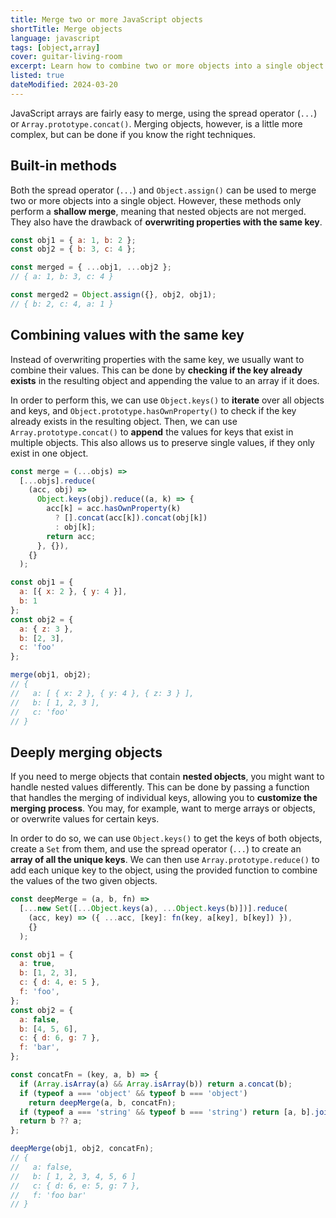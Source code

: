 ```yaml
---
title: Merge two or more JavaScript objects
shortTitle: Merge objects
language: javascript
tags: [object,array]
cover: guitar-living-room
excerpt: Learn how to combine two or more objects into a single object in JavaScript.
listed: true
dateModified: 2024-03-20
---
```


JavaScript arrays are fairly easy to merge, using the spread operator (`...`) or `Array.prototype.concat()`. Merging objects, however, is a little more complex, but can be done if you know the right techniques.

## Built-in methods

Both the spread operator (`...`) and `Object.assign()` can be used to merge two or more objects into a single object. However, these methods only perform a **shallow merge**, meaning that nested objects are not merged. They also have the drawback of **overwriting properties with the same key**.

```js
const obj1 = { a: 1, b: 2 };
const obj2 = { b: 3, c: 4 };

const merged = { ...obj1, ...obj2 };
// { a: 1, b: 3, c: 4 }

const merged2 = Object.assign({}, obj2, obj1);
// { b: 2, c: 4, a: 1 }
```

## Combining values with the same key

Instead of overwriting properties with the same key, we usually want to combine their values. This can be done by **checking if the key already exists** in the resulting object and appending the value to an array if it does.

In order to perform this, we can use `Object.keys()` to **iterate** over all objects and keys, and `Object.prototype.hasOwnProperty()` to check if the key already exists in the resulting object. Then, we can use `Array.prototype.concat()` to **append** the values for keys that exist in multiple objects. This also allows us to preserve single values, if they only exist in one object.

```js
const merge = (...objs) =>
  [...objs].reduce(
    (acc, obj) =>
      Object.keys(obj).reduce((a, k) => {
        acc[k] = acc.hasOwnProperty(k)
          ? [].concat(acc[k]).concat(obj[k])
          : obj[k];
        return acc;
      }, {}),
    {}
  );

const obj1 = {
  a: [{ x: 2 }, { y: 4 }],
  b: 1
};
const obj2 = {
  a: { z: 3 },
  b: [2, 3],
  c: 'foo'
};

merge(obj1, obj2);
// {
//   a: [ { x: 2 }, { y: 4 }, { z: 3 } ],
//   b: [ 1, 2, 3 ],
//   c: 'foo'
// }
```

## Deeply merging objects

If you need to merge objects that contain **nested objects**, you might want to handle nested values differently. This can be done by passing a function that handles the merging of individual keys, allowing you to **customize the merging process**. You may, for example, want to merge arrays or objects, or overwrite values for certain keys.

In order to do so, we can use `Object.keys()` to get the keys of both objects, create a `Set` from them, and use the spread operator (`...`) to create an **array of all the unique keys**. We can then use `Array.prototype.reduce()` to add each unique key to the object, using the provided function to combine the values of the two given objects.

```js
const deepMerge = (a, b, fn) =>
  [...new Set([...Object.keys(a), ...Object.keys(b)])].reduce(
    (acc, key) => ({ ...acc, [key]: fn(key, a[key], b[key]) }),
    {}
  );

const obj1 = {
  a: true,
  b: [1, 2, 3],
  c: { d: 4, e: 5 },
  f: 'foo',
};
const obj2 = {
  a: false,
  b: [4, 5, 6],
  c: { d: 6, g: 7 },
  f: 'bar',
};

const concatFn = (key, a, b) => {
  if (Array.isArray(a) && Array.isArray(b)) return a.concat(b);
  if (typeof a === 'object' && typeof b === 'object')
    return deepMerge(a, b, concatFn);
  if (typeof a === 'string' && typeof b === 'string') return [a, b].join(' ');
  return b ?? a;
};

deepMerge(obj1, obj2, concatFn);
// {
//   a: false,
//   b: [ 1, 2, 3, 4, 5, 6 ]
//   c: { d: 6, e: 5, g: 7 },
//   f: 'foo bar'
// }
```
